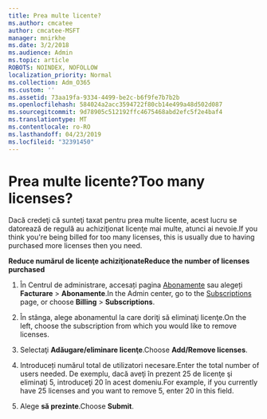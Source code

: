 ```yaml
---
title: Prea multe licente?
ms.author: cmcatee
author: cmcatee-MSFT
manager: mnirkhe
ms.date: 3/2/2018
ms.audience: Admin
ms.topic: article
ROBOTS: NOINDEX, NOFOLLOW
localization_priority: Normal
ms.collection: Adm_O365
ms.custom: ''
ms.assetid: 73aa19fa-9334-4499-be2c-b6f9fe7b7b2b
ms.openlocfilehash: 584024a2acc3594722f80cb14e499a48d502d087
ms.sourcegitcommit: 9d78905c512192ffc4675468abd2efc5f2e4baf4
ms.translationtype: MT
ms.contentlocale: ro-RO
ms.lasthandoff: 04/23/2019
ms.locfileid: "32391450"
---
```

# <a name="too-many-licenses"></a><span data-ttu-id="9cf7e-102">Prea multe licente?</span><span class="sxs-lookup"><span data-stu-id="9cf7e-102">Too many licenses?</span></span>

<span data-ttu-id="9cf7e-103">Dacă credeţi că sunteţi taxat pentru prea multe licente, acest lucru se datorează de regulă au achiziţionat licenţe mai multe, atunci ai nevoie.</span><span class="sxs-lookup"><span data-stu-id="9cf7e-103">If you think you're being billed for too many licenses, this is usually due to having purchased more licenses then you need.</span></span>
  
 <span data-ttu-id="9cf7e-104">**Reduce numărul de licenţe achiziţionate**</span><span class="sxs-lookup"><span data-stu-id="9cf7e-104">**Reduce the number of licenses purchased**</span></span>
  
1. <span data-ttu-id="9cf7e-105">În Centrul de administrare, accesați pagina [Abonamente](https://go.microsoft.com/fwlink/p/?linkid=842054) sau alegeți **Facturare** \> **Abonamente**.</span><span class="sxs-lookup"><span data-stu-id="9cf7e-105">In the Admin center, go to the [Subscriptions](https://go.microsoft.com/fwlink/p/?linkid=842054) page, or choose **Billing** \> **Subscriptions**.</span></span>
    
2. <span data-ttu-id="9cf7e-106">În stânga, alege abonamentul la care doriţi să eliminaţi licenţe.</span><span class="sxs-lookup"><span data-stu-id="9cf7e-106">On the left, choose the subscription from which you would like to remove licenses.</span></span>
    
3. <span data-ttu-id="9cf7e-107">Selectaţi **Adăugare/eliminare licenţe**.</span><span class="sxs-lookup"><span data-stu-id="9cf7e-107">Choose **Add/Remove licenses**.</span></span>
    
4. <span data-ttu-id="9cf7e-108">Introduceți numărul total de utilizatori necesare.</span><span class="sxs-lookup"><span data-stu-id="9cf7e-108">Enter the total number of users needed.</span></span> <span data-ttu-id="9cf7e-109">De exemplu, dacă aveţi în prezent 25 de licenţe şi eliminaţi 5, introduceţi 20 în acest domeniu.</span><span class="sxs-lookup"><span data-stu-id="9cf7e-109">For example, if you currently have 25 licenses and you want to remove 5, enter 20 in this field.</span></span>
    
5. <span data-ttu-id="9cf7e-110">Alege **să prezinte**.</span><span class="sxs-lookup"><span data-stu-id="9cf7e-110">Choose **Submit**.</span></span>
    

